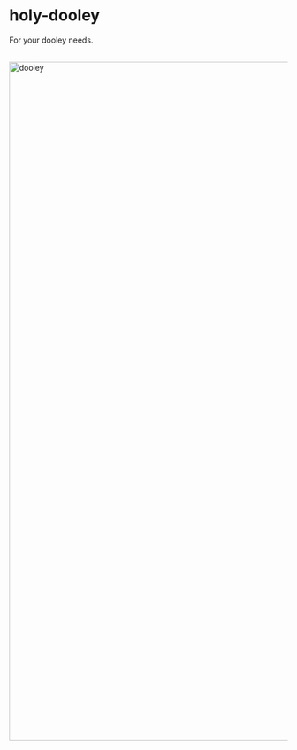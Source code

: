# holy-dooley
For your dooley needs.
<br><br>

<img width="1227" alt="dooley" src="https://github.com/pocketrice/holy-dooley/assets/79682953/37f847da-0add-4832-83bc-eaf21fec3d24">
